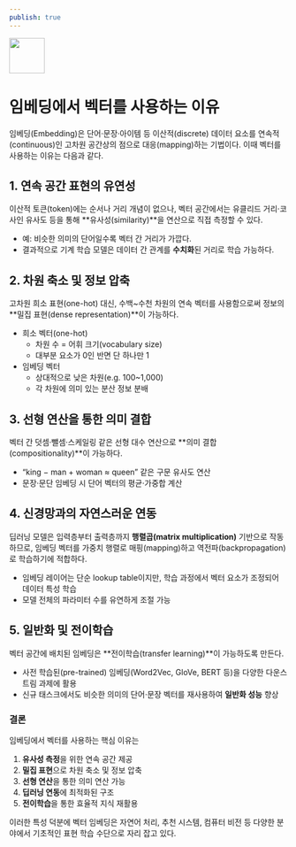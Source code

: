 ```yaml
---
publish: true
---
```


<img src="https://r2cdn.perplexity.ai/pplx-full-logo-primary-dark%402x.png" style="height:64px;margin-right:32px"/>

# 임베딩에서 벡터를 사용하는 이유

임베딩(Embedding)은 단어·문장·아이템 등 이산적(discrete) 데이터 요소를 연속적(continuous)인 고차원 공간상의 점으로 대응(mapping)하는 기법이다. 이때 벡터를 사용하는 이유는 다음과 같다.

## 1. 연속 공간 표현의 유연성

이산적 토큰(token)에는 순서나 거리 개념이 없으나, 벡터 공간에서는 유클리드 거리·코사인 유사도 등을 통해 **유사성(similarity)**을 연산으로 직접 측정할 수 있다.

- 예: 비슷한 의미의 단어일수록 벡터 간 거리가 가깝다.
- 결과적으로 기계 학습 모델은 데이터 간 관계를 **수치화**된 거리로 학습 가능하다.


## 2. 차원 축소 및 정보 압축

고차원 희소 표현(one-hot) 대신, 수백~수천 차원의 연속 벡터를 사용함으로써 정보의 **밀집 표현(dense representation)**이 가능하다.

- 희소 벡터(one-hot)
    - 차원 수 = 어휘 크기(vocabulary size)
    - 대부분 요소가 0인 반면 단 하나만 1
- 임베딩 벡터
    - 상대적으로 낮은 차원(e.g. 100~1,000)
    - 각 차원에 의미 있는 분산 정보 분배


## 3. 선형 연산을 통한 의미 결합

벡터 간 덧셈·뺄셈·스케일링 같은 선형 대수 연산으로 **의미 결합(compositionality)**이 가능하다.

- “king − man + woman ≈ queen” 같은 구문 유사도 연산
- 문장·문단 임베딩 시 단어 벡터의 평균·가중합 계산


## 4. 신경망과의 자연스러운 연동

딥러닝 모델은 입력층부터 출력층까지 **행렬곱(matrix multiplication)** 기반으로 작동하므로, 임베딩 벡터를 가중치 행렬로 매핑(mapping)하고 역전파(backpropagation)로 학습하기에 적합하다.

- 임베딩 레이어는 단순 lookup table이지만, 학습 과정에서 벡터 요소가 조정되어 데이터 특성 학습
- 모델 전체의 파라미터 수를 유연하게 조절 가능


## 5. 일반화 및 전이학습

벡터 공간에 배치된 임베딩은 **전이학습(transfer learning)**이 가능하도록 만든다.

- 사전 학습된(pre-trained) 임베딩(Word2Vec, GloVe, BERT 등)을 다양한 다운스트림 과제에 활용
- 신규 태스크에서도 비슷한 의미의 단어·문장 벡터를 재사용하여 **일반화 성능** 향상


### 결론

임베딩에서 벡터를 사용하는 핵심 이유는

1. **유사성 측정**을 위한 연속 공간 제공
2. **밀집 표현**으로 차원 축소 및 정보 압축
3. **선형 연산**을 통한 의미 연산 가능
4. **딥러닝 연동**에 최적화된 구조
5. **전이학습**을 통한 효율적 지식 재활용

이러한 특성 덕분에 벡터 임베딩은 자연어 처리, 추천 시스템, 컴퓨터 비전 등 다양한 분야에서 기초적인 표현 학습 수단으로 자리 잡고 있다.

